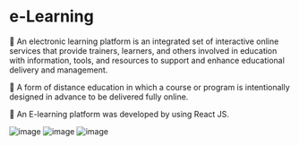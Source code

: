 # e-Learning

	An electronic learning platform is an integrated set of interactive online services that provide trainers, learners, and others involved in education with information, tools, and resources to support and enhance educational delivery and management.

	A form of distance education in which a course or program is intentionally designed in advance to be delivered fully online.

	An E-learning platform was developed by using React JS.	

![image](https://user-images.githubusercontent.com/111561087/190350705-f5985c2b-5139-4ed9-b379-b196e2d5769a.png)
![image](https://user-images.githubusercontent.com/111561087/190350796-800fb6c7-c881-4533-9abd-57375af59331.png)
![image](https://user-images.githubusercontent.com/111561087/190350852-8f4da0d7-11a3-4355-adbd-de465517b7a8.png)
